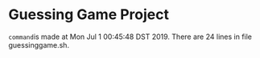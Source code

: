 # Guessing Game Project
`command`is made at Mon Jul  1 00:45:48 DST 2019.
There are 24 lines in file guessinggame.sh.
